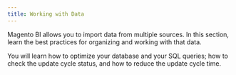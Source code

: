 ```yaml
---
title: Working with Data
---
```


Magento BI allows you to import data from multiple sources. In this section, learn the best practices for organizing and working with that data.

You will learn how to optimize your database and your SQL queries; how to check the update cycle status, and how to reduce the update cycle time.
